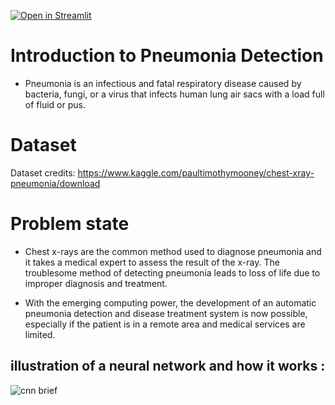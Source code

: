 [![Open in Streamlit](https://static.streamlit.io/badges/streamlit_badge_black_white.svg)](https://abdelhamidadel-pneumonia-detection-app-tne7fm.streamlitapp.com/)

# Introduction to Pneumonia Detection
- Pneumonia is an infectious and fatal respiratory disease caused by bacteria, fungi, or a virus that infects human lung air sacs with a load full of fluid or pus.
# Dataset
Dataset credits: https://www.kaggle.com/paultimothymooney/chest-xray-pneumonia/download
# Problem state
- Chest x-rays are the common method used to diagnose pneumonia and it takes a medical expert to assess the result of the x-ray. The troublesome method of detecting pneumonia leads to loss of life due to improper diagnosis and treatment.

- With the emerging computing power, the development of an automatic pneumonia detection and disease treatment system is now possible, especially if the patient is in a remote area and medical services are limited.

## illustration of a neural network and how it works :

![cnn brief](https://user-images.githubusercontent.com/104658866/197760731-de68284e-6ddb-442e-ab2d-1b133aca5cdd.png)

